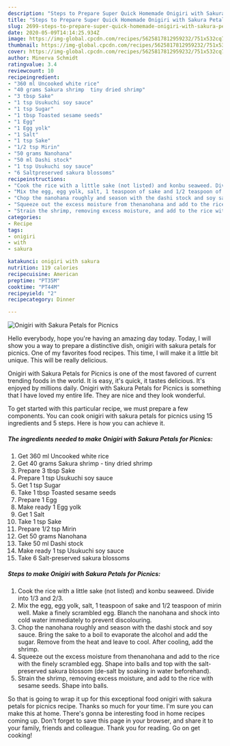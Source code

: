 ```yaml
---
description: "Steps to Prepare Super Quick Homemade Onigiri with Sakura Petals for Picnics"
title: "Steps to Prepare Super Quick Homemade Onigiri with Sakura Petals for Picnics"
slug: 2699-steps-to-prepare-super-quick-homemade-onigiri-with-sakura-petals-for-picnics
date: 2020-05-09T14:14:25.934Z
image: https://img-global.cpcdn.com/recipes/5625817812959232/751x532cq70/onigiri-with-sakura-petals-for-picnics-recipe-main-photo.jpg
thumbnail: https://img-global.cpcdn.com/recipes/5625817812959232/751x532cq70/onigiri-with-sakura-petals-for-picnics-recipe-main-photo.jpg
cover: https://img-global.cpcdn.com/recipes/5625817812959232/751x532cq70/onigiri-with-sakura-petals-for-picnics-recipe-main-photo.jpg
author: Minerva Schmidt
ratingvalue: 3.4
reviewcount: 10
recipeingredient:
- "360 ml Uncooked white rice"
- "40 grams Sakura shrimp  tiny dried shrimp"
- "3 tbsp Sake"
- "1 tsp Usukuchi soy sauce"
- "1 tsp Sugar"
- "1 tbsp Toasted sesame seeds"
- "1 Egg"
- "1 Egg yolk"
- "1 Salt"
- "1 tsp Sake"
- "1/2 tsp Mirin"
- "50 grams Nanohana"
- "50 ml Dashi stock"
- "1 tsp Usukuchi soy sauce"
- "6 Saltpreserved sakura blossoms"
recipeinstructions:
- "Cook the rice with a little sake (not listed) and konbu seaweed. Divide into 1/3 and 2/3."
- "Mix the egg, egg yolk, salt, 1 teaspoon of sake and 1/2 teaspoon of mirin well. Make a finely scrambled egg. Blanch the nanohana and shock into cold water immediately to prevent discolouring."
- "Chop the nanohana roughly and season with the dashi stock and soy sauce. Bring the sake to a boil to evaporate the alcohol and add the sugar. Remove from the heat and leave to cool. After cooling, add the shrimp."
- "Squeeze out the excess moisture from thenanohana and add to the rice with the finely scrambled egg. Shape into balls and top with the salt-preserved sakura blossom (de-salt by soaking in water beforehand)."
- "Strain the shrimp, removing excess moisture, and add to the rice with sesame seeds. Shape into balls."
categories:
- Recipe
tags:
- onigiri
- with
- sakura

katakunci: onigiri with sakura 
nutrition: 119 calories
recipecuisine: American
preptime: "PT35M"
cooktime: "PT44M"
recipeyield: "2"
recipecategory: Dinner

---
```



![Onigiri with Sakura Petals for Picnics](https://img-global.cpcdn.com/recipes/5625817812959232/751x532cq70/onigiri-with-sakura-petals-for-picnics-recipe-main-photo.jpg)

Hello everybody, hope you're having an amazing day today. Today, I will show you a way to prepare a distinctive dish, onigiri with sakura petals for picnics. One of my favorites food recipes. This time, I will make it a little bit unique. This will be really delicious.

Onigiri with Sakura Petals for Picnics is one of the most favored of current trending foods in the world. It is easy, it's quick, it tastes delicious. It's enjoyed by millions daily. Onigiri with Sakura Petals for Picnics is something that I have loved my entire life. They are nice and they look wonderful.




To get started with this particular recipe, we must prepare a few components. You can cook onigiri with sakura petals for picnics using 15 ingredients and 5 steps. Here is how you can achieve it.

<!--inarticleads1-->

##### The ingredients needed to make Onigiri with Sakura Petals for Picnics:

1. Get 360 ml Uncooked white rice
1. Get 40 grams Sakura shrimp - tiny dried shrimp
1. Prepare 3 tbsp Sake
1. Prepare 1 tsp Usukuchi soy sauce
1. Get 1 tsp Sugar
1. Take 1 tbsp Toasted sesame seeds
1. Prepare 1 Egg
1. Make ready 1 Egg yolk
1. Get 1 Salt
1. Take 1 tsp Sake
1. Prepare 1/2 tsp Mirin
1. Get 50 grams Nanohana
1. Take 50 ml Dashi stock
1. Make ready 1 tsp Usukuchi soy sauce
1. Take 6 Salt-preserved sakura blossoms




<!--inarticleads2-->

##### Steps to make Onigiri with Sakura Petals for Picnics:

1. Cook the rice with a little sake (not listed) and konbu seaweed. Divide into 1/3 and 2/3.
1. Mix the egg, egg yolk, salt, 1 teaspoon of sake and 1/2 teaspoon of mirin well. Make a finely scrambled egg. Blanch the nanohana and shock into cold water immediately to prevent discolouring.
1. Chop the nanohana roughly and season with the dashi stock and soy sauce. Bring the sake to a boil to evaporate the alcohol and add the sugar. Remove from the heat and leave to cool. After cooling, add the shrimp.
1. Squeeze out the excess moisture from thenanohana and add to the rice with the finely scrambled egg. Shape into balls and top with the salt-preserved sakura blossom (de-salt by soaking in water beforehand).
1. Strain the shrimp, removing excess moisture, and add to the rice with sesame seeds. Shape into balls.




So that is going to wrap it up for this exceptional food onigiri with sakura petals for picnics recipe. Thanks so much for your time. I'm sure you can make this at home. There's gonna be interesting food in home recipes coming up. Don't forget to save this page in your browser, and share it to your family, friends and colleague. Thank you for reading. Go on get cooking!
